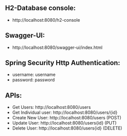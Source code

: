 ## H2-Database console: 
- http://localhost:8080/h2-console

## Swagger-UI:
- http://localhost:8080/swagger-ui/index.html

## Spring Security Http Authentication:
- username: username
- password: password

## APIs:
- Get Users: http://localhost:8080/users
- Get Individual user: http://localhost:8080/users/{id}
- Create New User: http://localhost:8080/users (POST)
- Update User: http://localhost:8080/users{id} (PUT)
- Delete User: http://localhost:8080/users{id} (DELETE)